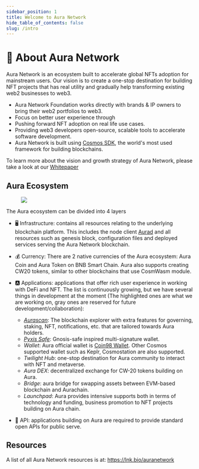 ```yaml
---
sidebar_position: 1
title: Welcome to Aura Network
hide_table_of_contents: false
slug: /intro
---
```


# 📰 About Aura Network

Aura Network is an ecosystem built to accelerate global NFTs adoption for mainstream users. Our vision is to create a one-stop destination for building NFT projects that has real utility and gradually help transforming existing web2 businesses to web3.

- Aura Network Foundation works directly with brands & IP owners to bring their web2 portfolios to web3.
- Focus on better user experience through  
- Pushing forward NFT adoption on real life use cases.
- Providing web3 developers open-source, scalable tools to accelerate software development.
- Aura Network is built using [Cosmos SDK](https://v1.cosmos.network/sdk), the world's most used framework for building blockchains. 

To learn more about the vision and growth strategy of Aura Network, please take a look at our [Whitepaper](https://github.com/aura-nw/whitepaper/blob/main/release/Aura_Network___whitepaper.pdf)

## Aura Ecosystem
<figure>
  <img src="/img/graphic/aura-eco.png"/>
</figure>

The Aura ecosystem can be divided into 4 layers

- 🖥 Infrastructure: contains all resources relating to the underlying blockchain platform. This includes the node client [Aurad](https://github.com/aura-nw/aura) and all resources such as genesis block, configuration files and deployed services serving the Aura Network blockchain.
- 💰 Currency: There are 2 native currencies of the Aura ecosystem: Aura Coin and Aura Token on BNB Smart Chain. Aura also supports creating CW20 tokens, similar to other blockchains that use CosmWasm module.
- 🅰 Applications: applications that offer rich user experience in working with DeFi and NFT. The list is continuously growing, but we have several things in development at the moment (The highlighted ones are what we are working on, gray ones are reserved for future development/collaboration):
	- [*Aurascan*](../../product/aurascan): The blockchain explorer with extra features for governing, staking, NFT, notifications, etc. that are tailored towards Aura holders. 	
	- [*Pyxis Safe*](../../product/pyxis-safe): Gnosis-safe inspired multi-signature wallet.
	- *Wallet*: Aura official wallet is [Coin98 Wallet](https://coin98.com/). Other Cosmos supported wallet such as Keplr, Cosmostation are also supported.
	- *Twilight Hub*: one-stop destination for Aura community to interact with NFT and metaverse.
	- *Aura DEX*: decentralized exchange for CW-20 tokens building on Aura.
	- *Bridge*: aura bridge for swapping assets between EVM-based blockchain and Aurachain.
	- *Launchpad*: Aura provides intensive supports both in terms of technology and funding, business promotion to NFT projects building on Aura chain.

- 📑 API: applications building on Aura are required to provide standard open APIs for public serve.

## Resources
A list of all Aura Network resources is at: https://lnk.bio/auranetwork
